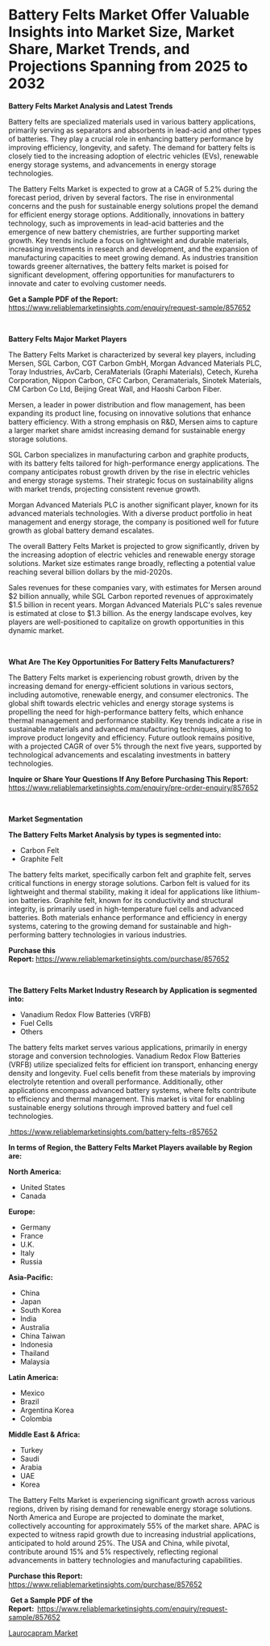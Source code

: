 <p><h1>Battery Felts Market Offer Valuable Insights into Market Size, Market Share, Market Trends, and Projections Spanning from 2025 to 2032</h1></p><p><strong>Battery Felts Market Analysis and Latest Trends</strong></p>
<p><p>Battery felts are specialized materials used in various battery applications, primarily serving as separators and absorbents in lead-acid and other types of batteries. They play a crucial role in enhancing battery performance by improving efficiency, longevity, and safety. The demand for battery felts is closely tied to the increasing adoption of electric vehicles (EVs), renewable energy storage systems, and advancements in energy storage technologies.</p><p>The Battery Felts Market is expected to grow at a CAGR of 5.2% during the forecast period, driven by several factors. The rise in environmental concerns and the push for sustainable energy solutions propel the demand for efficient energy storage options. Additionally, innovations in battery technology, such as improvements in lead-acid batteries and the emergence of new battery chemistries, are further supporting market growth. Key trends include a focus on lightweight and durable materials, increasing investments in research and development, and the expansion of manufacturing capacities to meet growing demand. As industries transition towards greener alternatives, the battery felts market is poised for significant development, offering opportunities for manufacturers to innovate and cater to evolving customer needs.</p></p>
<p><strong>Get a Sample PDF of the Report:&nbsp;</strong> <a href="https://www.reliablemarketinsights.com/enquiry/request-sample/857652?utm_campaign=2252&utm_medium=2&utm_source=Github&utm_content=ia&utm_term=31032025&utm_id=battery-felts">https://www.reliablemarketinsights.com/enquiry/request-sample/857652</a></p>
<p>&nbsp;</p>
<p><strong>Battery Felts Major Market Players</strong></p>
<p><p>The Battery Felts Market is characterized by several key players, including Mersen, SGL Carbon, CGT Carbon GmbH, Morgan Advanced Materials PLC, Toray Industries, AvCarb, CeraMaterials (Graphi Materials), Cetech, Kureha Corporation, Nippon Carbon, CFC Carbon, Ceramaterials, Sinotek Materials, CM Carbon Co Ltd, Beijing Great Wall, and Haoshi Carbon Fiber. </p><p>Mersen, a leader in power distribution and flow management, has been expanding its product line, focusing on innovative solutions that enhance battery efficiency. With a strong emphasis on R&D, Mersen aims to capture a larger market share amidst increasing demand for sustainable energy storage solutions.</p><p>SGL Carbon specializes in manufacturing carbon and graphite products, with its battery felts tailored for high-performance energy applications. The company anticipates robust growth driven by the rise in electric vehicles and energy storage systems. Their strategic focus on sustainability aligns with market trends, projecting consistent revenue growth.</p><p>Morgan Advanced Materials PLC is another significant player, known for its advanced materials technologies. With a diverse product portfolio in heat management and energy storage, the company is positioned well for future growth as global battery demand escalates.</p><p>The overall Battery Felts Market is projected to grow significantly, driven by the increasing adoption of electric vehicles and renewable energy storage solutions. Market size estimates range broadly, reflecting a potential value reaching several billion dollars by the mid-2020s.</p><p>Sales revenues for these companies vary, with estimates for Mersen around $2 billion annually, while SGL Carbon reported revenues of approximately $1.5 billion in recent years. Morgan Advanced Materials PLC's sales revenue is estimated at close to $1.3 billion. As the energy landscape evolves, key players are well-positioned to capitalize on growth opportunities in this dynamic market.</p></p>
<p>&nbsp;</p>
<p><strong>What Are The Key Opportunities For Battery Felts Manufacturers?</strong></p>
<p><p>The Battery Felts market is experiencing robust growth, driven by the increasing demand for energy-efficient solutions in various sectors, including automotive, renewable energy, and consumer electronics. The global shift towards electric vehicles and energy storage systems is propelling the need for high-performance battery felts, which enhance thermal management and performance stability. Key trends indicate a rise in sustainable materials and advanced manufacturing techniques, aiming to improve product longevity and efficiency. Future outlook remains positive, with a projected CAGR of over 5% through the next five years, supported by technological advancements and escalating investments in battery technologies.</p></p>
<p><strong>Inquire or Share Your Questions If Any Before Purchasing This Report:</strong> <a href="https://www.reliablemarketinsights.com/enquiry/pre-order-enquiry/857652?utm_campaign=2252&utm_medium=2&utm_source=Github&utm_content=ia&utm_term=31032025&utm_id=battery-felts">https://www.reliablemarketinsights.com/enquiry/pre-order-enquiry/857652</a></p>
<p>&nbsp;</p>
<p><strong>Market Segmentation</strong></p>
<p><strong>The Battery Felts Market Analysis by types is segmented into:</strong></p>
<p><ul><li>Carbon Felt</li><li>Graphite Felt</li></ul></p>
<p><p>The battery felts market, specifically carbon felt and graphite felt, serves critical functions in energy storage solutions. Carbon felt is valued for its lightweight and thermal stability, making it ideal for applications like lithium-ion batteries. Graphite felt, known for its conductivity and structural integrity, is primarily used in high-temperature fuel cells and advanced batteries. Both materials enhance performance and efficiency in energy systems, catering to the growing demand for sustainable and high-performing battery technologies in various industries.</p></p>
<p><strong>Purchase this Report:&nbsp;</strong><a href="https://www.reliablemarketinsights.com/purchase/857652?utm_campaign=2252&utm_medium=2&utm_source=Github&utm_content=ia&utm_term=31032025&utm_id=battery-felts">https://www.reliablemarketinsights.com/purchase/857652</a></p>
<p>&nbsp;</p>
<p><strong>The Battery Felts Market Industry Research by Application is segmented into:</strong></p>
<p><ul><li>Vanadium Redox Flow Batteries (VRFB)</li><li>Fuel Cells</li><li>Others</li></ul></p>
<p><p>The battery felts market serves various applications, primarily in energy storage and conversion technologies. Vanadium Redox Flow Batteries (VRFB) utilize specialized felts for efficient ion transport, enhancing energy density and longevity. Fuel cells benefit from these materials by improving electrolyte retention and overall performance. Additionally, other applications encompass advanced battery systems, where felts contribute to efficiency and thermal management. This market is vital for enabling sustainable energy solutions through improved battery and fuel cell technologies.</p></p>
<p><a href="https://www.reliablemarketinsights.com/battery-felts-r857652?utm_campaign=2252&utm_medium=2&utm_source=Github&utm_content=ia&utm_term=31032025&utm_id=battery-felts">&nbsp;https://www.reliablemarketinsights.com/battery-felts-r857652</a></p>
<p><strong>In terms of Region, the Battery Felts Market Players available by Region are:</strong></p>
<p>
    <p> <strong> North America: </strong>
        <ul>
            <li>United States</li>
            <li>Canada</li>
        </ul>
        </p> 
    <p> <strong> Europe: </strong>
        <ul>
            <li>Germany</li>
            <li>France</li>
            <li>U.K.</li>
            <li>Italy</li>
            <li>Russia</li>
        </ul>
        </p> 
    <p> <strong> Asia-Pacific: </strong>
        <ul>
            <li>China</li>
            <li>Japan</li>
            <li>South Korea</li>
            <li>India</li>
            <li>Australia</li>
            <li>China Taiwan</li>
            <li>Indonesia</li>
            <li>Thailand</li>
            <li>Malaysia</li>
        </ul>
        </p> 
    <p> <strong> Latin America: </strong>
        <ul>
            <li>Mexico</li>
            <li>Brazil</li>
            <li>Argentina Korea</li>
            <li>Colombia</li>
        </ul>
        </p> 
    <p> <strong> Middle East & Africa: </strong>
        <ul>
            <li>Turkey</li>
            <li>Saudi</li>
            <li>Arabia</li>
            <li>UAE</li>
            <li>Korea</li>
        </ul>
    </p>
    </p>
<p><p>The Battery Felts Market is experiencing significant growth across various regions, driven by rising demand for renewable energy storage solutions. North America and Europe are projected to dominate the market, collectively accounting for approximately 55% of the market share. APAC is expected to witness rapid growth due to increasing industrial applications, anticipated to hold around 25%. The USA and China, while pivotal, contribute around 15% and 5% respectively, reflecting regional advancements in battery technologies and manufacturing capabilities.</p></p>
<p><strong>Purchase this Report: </strong><a href="https://www.reliablemarketinsights.com/purchase/857652?utm_campaign=2252&utm_medium=2&utm_source=Github&utm_content=ia&utm_term=31032025&utm_id=battery-felts">https://www.reliablemarketinsights.com/purchase/857652</a></p>
<p>&nbsp;<strong>Get a Sample PDF of the Report:&nbsp;&nbsp;</strong><a href="https://www.reliablemarketinsights.com/enquiry/request-sample/857652?utm_campaign=2252&utm_medium=2&utm_source=Github&utm_content=ia&utm_term=31032025&utm_id=battery-felts">https://www.reliablemarketinsights.com/enquiry/request-sample/857652</a></p>
<p><strong></strong></p>
<p><p><a href="https://github.com/DianaWilson796/Market-Research-Report-List-2/blob/main/laurocapram-market.md?utm_campaign=2252&utm_medium=2&utm_source=Github&utm_content=ia&utm_term=31032025&utm_id=battery-felts">Laurocapram Market</a></p></p>